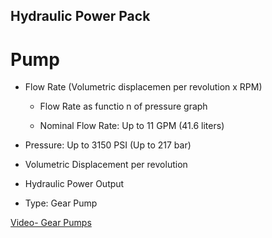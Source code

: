 ## Hydraulic Power Pack

# Pump


- Flow Rate (Volumetric displacemen per revolution x RPM)

	- Flow Rate as functio n of pressure graph

	- Nominal Flow Rate:  Up to 11 GPM (41.6 liters)

- Pressure: Up to 3150 PSI (Up to 217 bar)

- Volumetric Displacement per revolution

- Hydraulic Power Output

- Type: Gear Pump


[Video- Gear Pumps](https://www.youtube.com/watch?v=vDqec_gpaeA)
